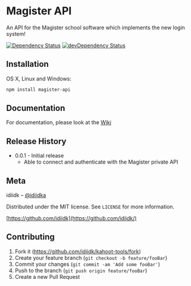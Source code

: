 # Magister API

An API for the Magister school software which implements the new login system!

[![Dependency Status](https://david-dm.org/idiidk/magister-api.svg)](https://david-dm.org/idiidk/magister-api)
[![devDependency Status](https://david-dm.org/idiidk/magister-api/dev-status.svg)](https://david-dm.org/idiidk/magister-api#info=devDependencies)

## Installation

OS X, Linux and Windows:

```sh
npm install magister-api
``` 

## Documentation

For documentation, please look at the [Wiki](https://github.com/idiidk/magister-api/wiki)

## Release History

* 0.0.1 - Initial release
  * Able to connect and authenticate with the Magister private API

## Meta

idiidk – [@idiidka](https://twitter.com/idiidka)

Distributed under the MIT license. See ``LICENSE`` for more information.

[https://github.com/idiidk](https://github.com/idiidk/)

## Contributing

1. Fork it (<https://github.com/idiidk/kahoot-tools/fork>)
2. Create your feature branch (`git checkout -b feature/fooBar`)
3. Commit your changes (`git commit -am 'Add some fooBar'`)
4. Push to the branch (`git push origin feature/fooBar`)
5. Create a new Pull Request